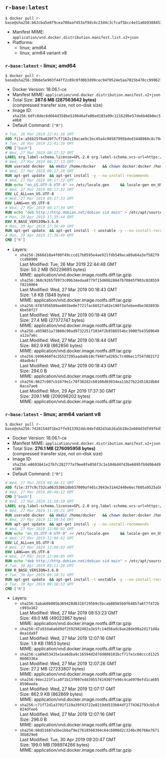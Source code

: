 ## `r-base:latest`

```console
$ docker pull r-base@sha256:b62cba5e8f9cea708aaf453af9dc4c23d4c3cfcaf5bcc4e31a6b9388453823ca
```

-	Manifest MIME: `application/vnd.docker.distribution.manifest.list.v2+json`
-	Platforms:
	-	linux; amd64
	-	linux; arm64 variant v8

### `r-base:latest` - linux; amd64

```console
$ docker pull r-base@sha256:39b6e5e903f44ff2c89c0fd0b3d99cec94f0524e5aa7015b478cc9996212904c
```

-	Docker Version: 18.06.1-ce
-	Manifest MIME: `application/vnd.docker.distribution.manifest.v2+json`
-	Total Size: **287.6 MB (287563642 bytes)**  
	(compressed transfer size, not on-disk size)
-	Image ID: `sha256:6dfc0dec6d664d358be510646afe06ed103a99c121620be57de6b46b0ec5e0b0`
-	Default Command: `["R"]`

```dockerfile
# Tue, 26 Mar 2019 22:41:38 GMT
ADD file:a56b25f0a020f7cf7162c19acae9c3ec45a4c98587995bded3448960c8c704f7 in / 
# Tue, 26 Mar 2019 22:41:39 GMT
CMD ["bash"]
# Wed, 27 Mar 2019 00:17:12 GMT
LABEL org.label-schema.license=GPL-2.0 org.label-schema.vcs-url=https://github.com/rocker-org/r-base org.label-schema.vendor=Rocker Project maintainer=Dirk Eddelbuettel <edd@debian.org>
# Wed, 27 Mar 2019 00:17:13 GMT
RUN useradd docker 	&& mkdir /home/docker 	&& chown docker:docker /home/docker 	&& addgroup docker staff
# Wed, 27 Mar 2019 00:17:28 GMT
RUN apt-get update 	&& apt-get install -y --no-install-recommends 		ed 		less 		locales 		vim-tiny 		wget 		ca-certificates 		fonts-texgyre 	&& rm -rf /var/lib/apt/lists/*
# Wed, 27 Mar 2019 00:17:32 GMT
RUN echo "en_US.UTF-8 UTF-8" >> /etc/locale.gen 	&& locale-gen en_US.utf8 	&& /usr/sbin/update-locale LANG=en_US.UTF-8
# Wed, 27 Mar 2019 00:17:32 GMT
ENV LC_ALL=en_US.UTF-8
# Wed, 27 Mar 2019 00:17:33 GMT
ENV LANG=en_US.UTF-8
# Wed, 27 Mar 2019 00:17:34 GMT
RUN echo "deb http://http.debian.net/debian sid main" > /etc/apt/sources.list.d/debian-unstable.list         && echo 'APT::Default-Release "testing";' > /etc/apt/apt.conf.d/default
# Mon, 29 Apr 2019 17:35:44 GMT
ENV R_BASE_VERSION=3.6.0
# Mon, 29 Apr 2019 17:36:49 GMT
RUN apt-get update 	&& apt-get install -t unstable -y --no-install-recommends 		littler                 r-cran-littler 		r-base=${R_BASE_VERSION}-* 		r-base-dev=${R_BASE_VERSION}-* 		r-recommended=${R_BASE_VERSION}-* 	&& ln -s /usr/lib/R/site-library/littler/examples/install.r /usr/local/bin/install.r 	&& ln -s /usr/lib/R/site-library/littler/examples/install2.r /usr/local/bin/install2.r 	&& ln -s /usr/lib/R/site-library/littler/examples/installGithub.r /usr/local/bin/installGithub.r 	&& ln -s /usr/lib/R/site-library/littler/examples/testInstalled.r /usr/local/bin/testInstalled.r 	&& install.r docopt 	&& rm -rf /tmp/downloaded_packages/ /tmp/*.rds 	&& rm -rf /var/lib/apt/lists/*
# Mon, 29 Apr 2019 17:36:49 GMT
CMD ["R"]
```

-	Layers:
	-	`sha256:2666d10a4f80f49cccd17b0595e4ae921fdb549aca89a64a3ef58279ccd98906`  
		Last Modified: Tue, 26 Mar 2019 22:44:48 GMT  
		Size: 50.2 MB (50229695 bytes)  
		MIME: application/vnd.docker.image.rootfs.diff.tar.gzip
	-	`sha256:368c9265f8973c09b34edaa8779f15d60b28847b70845f903c028559f8210804`  
		Last Modified: Wed, 27 Mar 2019 00:18:43 GMT  
		Size: 1.8 KB (1848 bytes)  
		MIME: application/vnd.docker.image.rootfs.diff.tar.gzip
	-	`sha256:6f87d56509ae865be0e7721fac6652fa02e190f3afebeedbe302693b6be58f27`  
		Last Modified: Wed, 27 Mar 2019 00:18:48 GMT  
		Size: 27.4 MB (27372747 bytes)  
		MIME: application/vnd.docker.image.rootfs.diff.tar.gzip
	-	`sha256:a959851a73860c90ad9732251f1034f2b9386554bc3900fb43589640a12a7a6c`  
		Last Modified: Wed, 27 Mar 2019 00:18:44 GMT  
		Size: 862.9 KB (862856 bytes)  
		MIME: application/vnd.docker.image.rootfs.diff.tar.gzip
	-	`sha256:b996468f4c35527395aada6b10cf948fad265c7c406ec1f547d821f248adb4cf`  
		Last Modified: Wed, 27 Mar 2019 00:18:43 GMT  
		Size: 294.0 B  
		MIME: application/vnd.docker.image.rootfs.diff.tar.gzip
	-	`sha256:8627c007cb1679e1c70f382d2c60108d03034ea11b27b22d5182db8d0aca7ae6`  
		Last Modified: Mon, 29 Apr 2019 17:37:30 GMT  
		Size: 209.1 MB (209096202 bytes)  
		MIME: application/vnd.docker.image.rootfs.diff.tar.gzip

### `r-base:latest` - linux; arm64 variant v8

```console
$ docker pull r-base@sha256:7428154df1be2ffe913392ddc0defd82d3ab36a5b18e2e604d3df49f645a547e
```

-	Docker Version: 18.06.1-ce
-	Manifest MIME: `application/vnd.docker.distribution.manifest.v2+json`
-	Total Size: **276.1 MB (276095958 bytes)**  
	(compressed transfer size, not on-disk size)
-	Image ID: `sha256:e8693841e27b7c282777a79ee8fe056f3c1e104bd4f43be6095fb9d9b4d9e186`
-	Default Command: `["R"]`

```dockerfile
# Wed, 27 Mar 2019 08:48:11 GMT
ADD file:377c9c732ca063538618b037009af401c3943e31442440e6ecf605a9525a569e in / 
# Wed, 27 Mar 2019 08:48:12 GMT
CMD ["bash"]
# Wed, 27 Mar 2019 11:59:19 GMT
LABEL org.label-schema.license=GPL-2.0 org.label-schema.vcs-url=https://github.com/rocker-org/r-base org.label-schema.vendor=Rocker Project maintainer=Dirk Eddelbuettel <edd@debian.org>
# Wed, 27 Mar 2019 11:59:21 GMT
RUN useradd docker 	&& mkdir /home/docker 	&& chown docker:docker /home/docker 	&& addgroup docker staff
# Wed, 27 Mar 2019 11:59:54 GMT
RUN apt-get update 	&& apt-get install -y --no-install-recommends 		ed 		less 		locales 		vim-tiny 		wget 		ca-certificates 		fonts-texgyre 	&& rm -rf /var/lib/apt/lists/*
# Wed, 27 Mar 2019 12:00:02 GMT
RUN echo "en_US.UTF-8 UTF-8" >> /etc/locale.gen 	&& locale-gen en_US.utf8 	&& /usr/sbin/update-locale LANG=en_US.UTF-8
# Wed, 27 Mar 2019 12:00:02 GMT
ENV LC_ALL=en_US.UTF-8
# Wed, 27 Mar 2019 12:00:03 GMT
ENV LANG=en_US.UTF-8
# Wed, 27 Mar 2019 12:00:05 GMT
RUN echo "deb http://http.debian.net/debian sid main" > /etc/apt/sources.list.d/debian-unstable.list         && echo 'APT::Default-Release "testing";' > /etc/apt/apt.conf.d/default
# Tue, 30 Apr 2019 09:11:28 GMT
ENV R_BASE_VERSION=3.6.0
# Tue, 30 Apr 2019 09:18:51 GMT
RUN apt-get update 	&& apt-get install -t unstable -y --no-install-recommends 		littler                 r-cran-littler 		r-base=${R_BASE_VERSION}-* 		r-base-dev=${R_BASE_VERSION}-* 		r-recommended=${R_BASE_VERSION}-* 	&& ln -s /usr/lib/R/site-library/littler/examples/install.r /usr/local/bin/install.r 	&& ln -s /usr/lib/R/site-library/littler/examples/install2.r /usr/local/bin/install2.r 	&& ln -s /usr/lib/R/site-library/littler/examples/installGithub.r /usr/local/bin/installGithub.r 	&& ln -s /usr/lib/R/site-library/littler/examples/testInstalled.r /usr/local/bin/testInstalled.r 	&& install.r docopt 	&& rm -rf /tmp/downloaded_packages/ /tmp/*.rds 	&& rm -rf /var/lib/apt/lists/*
# Tue, 30 Apr 2019 09:18:53 GMT
CMD ["R"]
```

-	Layers:
	-	`sha256:5abab0b005b369428d6316f295b9c5bcab80565b9f64857a6f7f472bc993a162`  
		Last Modified: Wed, 27 Mar 2019 08:53:23 GMT  
		Size: 49.0 MB (49022867 bytes)  
		MIME: application/vnd.docker.image.rootfs.diff.tar.gzip
	-	`sha256:d7a93da6a6d9df2592982402a3e5fc14d56adc8ae28de90a2d171d4a8ea1da97`  
		Last Modified: Wed, 27 Mar 2019 12:07:16 GMT  
		Size: 1.9 KB (1853 bytes)  
		MIME: application/vnd.docker.image.rootfs.diff.tar.gzip
	-	`sha256:ca89d53435e1ea6dba9c16594d2d7dd808101bcf71fe1c68cccd13250608336a`  
		Last Modified: Wed, 27 Mar 2019 12:07:26 GMT  
		Size: 27.2 MB (27233807 bytes)  
		MIME: application/vnd.docker.image.rootfs.diff.tar.gzip
	-	`sha256:94ec223f1ca0f1b13f097e4d39557419307fe98c4ca6970efd1ca6858590aeda`  
		Last Modified: Wed, 27 Mar 2019 12:07:17 GMT  
		Size: 862.9 KB (862869 bytes)  
		MIME: application/vnd.docker.image.rootfs.diff.tar.gzip
	-	`sha256:c71f72d1a3701f119a39f43722e8219dd533b84df2774362793cb5c0024dfee6`  
		Last Modified: Wed, 27 Mar 2019 12:07:16 GMT  
		Size: 296.0 B  
		MIME: application/vnd.docker.image.rootfs.diff.tar.gzip
	-	`sha256:08d51687a5be1bbaf9e27618568304c64c6000d2c324bc06766e767136b829e6`  
		Last Modified: Tue, 30 Apr 2019 09:20:47 GMT  
		Size: 199.0 MB (198974266 bytes)  
		MIME: application/vnd.docker.image.rootfs.diff.tar.gzip
